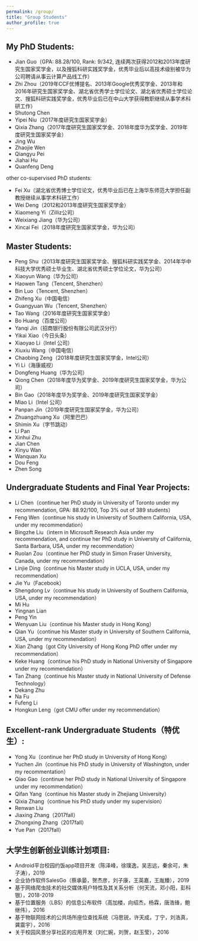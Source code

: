 ```yaml
---
permalink: /group/
title: "Group Students"
author_profile: true
---
```


## My PhD Students:

* Jian Guo（GPA: 88.28/100, Rank: 9/342, 连续两次获得2012和2013年度研究生国家奖学金，以及搜狐科研实践奖学金，优秀毕业后以高技术级别被华为公司聘请从事云计算产品线工作）
* Zhi Zhou（2019年CCF优博提名、2013年Google优秀奖学金、2013年和2016年研究生国家奖学金、湖北省优秀学士学位论文、湖北省优秀硕士学位论文、搜狐科研实践奖学金，优秀毕业后已在中山大学获得教职继续从事学术科研工作）
* Shutong Chen
* Yipei Niu（2017年度研究生国家奖学金）
* Qixia Zhang（2017年度研究生国家奖学金、2018年度华为奖学金、2019年度研究生国家奖学金）
* Jing Wu
* Zhaojie Wen
* Qiangyu Pei
* Jiahai Hu
* Quanfeng Deng

other co-supervised PhD students: 
* Fei Xu（湖北省优秀博士学位论文，优秀毕业后已在上海华东师范大学担任副教授继续从事学术科研工作）
* Wei Deng（2012和2013年度研究生国家奖学金）
* Xiaomeng Yi（Zilliz公司）
* Weixiang Jiang（华为公司）
* Xincai Fei（2018年度研究生国家奖学金，华为公司）

## Master Students:

* Peng Shu（2013年度研究生国家奖学金、搜狐科研实践奖学金、2014年华中科技大学优秀硕士毕业生、湖北省优秀硕士学位论文，华为公司）
* Xiaoyun Wang（华为公司）
* Haowen Tang（Tencent, Shenzhen）
* Bin Luo（Tencent, Shenzhen）
* Zhifeng Xu（中国电信）
* Guangyuan Wu（Tencent, Shenzhen）
* Tao Wang（2016年度研究生国家奖学金）
* Bo Huang（百度公司）
* Yanqi Jin（招商银行股份有限公司武汉分行）
* Yikai Xiao（今日头条）
* Xiaoyao Li（Intel 公司）
* Xiuxiu Wang（中国电信）
* Chaobing Zeng（2018年度研究生国家奖学金，Intel公司）
* Yi Li（海康威视）
* Dongfeng Huang（华为公司）
* Qiong Chen（2018年度华为奖学金、2019年度研究生国家奖学金，华为公司）
* Bin Gao（2018年度华为奖学金、2019年度研究生国家奖学金）
* Miao Li（Intel 公司）
* Panpan Jin（2019年度研究生国家奖学金，华为公司）
* Zhuangzhuang Xu（阿里巴巴）
* Shimin Xu（字节跳动）
* Li Pan
* Xinhui Zhu
* Jian Chen
* Xinyu Wan
* Wanquan Xu
* Dou Feng
* Zhen Song

## Undergraduate Students and Final Year Projects:

* Li Chen（continue her PhD study in University of Toronto under my recommendation, GPA: 88.92/100, Top 3% out of 389 students）
* Feng Wen（continue his study in University of Southern California, USA, under my recommendation）
* Bingzhe Liu（intern in Microsoft Research Asia under my recommendation, and continue her PhD study in University of California, Santa Barbara, USA, under my recommendation）
* Ruolan Zou（continue her PhD study in Simon Fraser University, Canada, under my recommendation）
* Linjie Ding（continue his Master study in UCLA, USA, under my recommendation）
* Jie Yu（Facebook）
* Shengdong Lv（continue his study in University of Southern California, USA, under my recommendation）
* Mi Hu
* Yingnan Lian
* Peng Yin
* Wenyuan Liu（continue his Master study in Hong Kong）
* Qian Yu（continue his Master study in University of Southern California, USA, under my recommendation）
* Xian Zhang（got City University of Hong Kong PhD offer under my recommendation）
* Keke Huang（continue his PhD study in National University of Singapore under my recommendation）
* Tan Zhang（continue his Master study in National University of Defense Technology）
* Dekang Zhu
* Na Fu
* Fufeng Li
* Hongkun Leng（got CMU offer under my recommendation）

## Excellent-rank Undergraduate Students（特优生）:

* Yong Xu（continue her PhD study in University of Hong Kong）
* Yuchen Jin（continue his PhD study in University of Washington, under my recommentation）
* Qiao Gao（continue her PhD study in National University of Singapore under my recommendation）
* Qifan Yang（continue his Master study in Zhejiang University）
* Qixia Zhang（continue his PhD study under my supervision）
* Renwan Liu
* Jiaxing Zhang（2017fall）
* Zhongxing Zhang（2017fall）
* Yue Pan（2017fall）

## 大学生创新创业训练计划项目:

* Android平台校园约饭app项目开发（陈泽峰，徐璞逸，吴志远，秦余可，朱子涛），2019
* 企业协作软件SalesGo（蔡承晏，贺杰彦，刘子康，王英嘉，王胤臻），2019
* 基于网络爬虫技术的社交媒体用户特性及其关系分析（何天流，邓小阳，彭科银），2018-2019
* 基于位置服务（LBS）的信息公布软件（高加楼，向绍杰，杨霖，唐浩锋，鲍继伟），2016
* 基于物联网技术的公共场所座位查找系统（冯思锐，许天成，丁宁，刘浩真，龚震宇），2016
* 关于校园风景分享社区的应用开发（刘仁婉，刘贺，赵玉莹），2016
